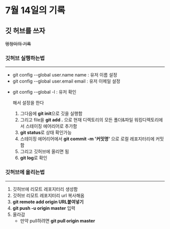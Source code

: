 # 7월 14일의 기록

## 깃 허브를 쓰자
~~멍청이의 기록~~

### 깃허브 실행하는법
---

+ git config --global user.name name      : 유저 이름 설정
+ git config --global user.email email    : 유저 이메일 설정
* git config --global -l                  : 유저 확인

    해서 설정을 한다

  1.  그다음에 **git init**으로 깃을 실행함
  2.  그리고 file을 **git add .** 으로 현재 디렉토리의 모든 폴더&파일 워킹디렉토리에서 스테이징 에어리어로 추가함
  3.  **git status**로 상태 확인가능
  4.  스테이징 에어리어에서 **git commit -m '커밋명'** 으로 로컬 레포지터리에 커밋함
  5.  그리고 깃허브에 올리면 됨
  6.  **git log**로 확인

### 깃허브에 올리는법
---

 1. 깃허브에 리모트 레포지터리 생성함
 2. 깃허브 리모트 레포지터리 url 복사해옴
 3. **git remote add origin URL붙여넣기**
 4. **git push -u origin master** 입력
 5. 올라감 
    - 만약 pull하려면 **git pull origin master**
  
  
